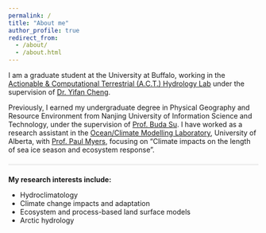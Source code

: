 ```yaml
---
permalink: /
title: "About me"
author_profile: true
redirect_from: 
  - /about/
  - /about.html
---
```


I am a graduate student at the University at Buffalo, working in the [Actionable & Computational Terrestrial (A.C.T.) Hydrology Lab](https://acthydro.com/) under the supervision of [Dr. Yifan Cheng](https://arts-sciences.buffalo.edu/earth-sciences/faculty-staff/faculty/cheng-yifan.html). 

Previously, I earned my undergraduate degree in Physical Geography and Resource Environment from Nanjing University of Information Science and Technology, under the supervision of [Prof. Buda Su](https://www.researchgate.net/profile/Su-Buda). I have worked as a research assistant in the [Ocean/Climate Modelling Laboratory](https://canadian-nemo-ocean-modelling-forum-commuity-of-practice.readthedocs.io/en/latest/Institutions/UofA/index.html#), University of Alberta, with [Prof. Paul Myers](https://apps.ualberta.ca/directory/person/pmyers), focusing on “Climate impacts on the length of sea ice season and ecosystem response”.

<div style="border-top: 3px solid #eee; margin: 20px 0;"></div>

**My research interests include:**
- Hydroclimatology
- Climate change impacts and adaptation
- Ecosystem and process-based land surface models
- Arctic hydrology


